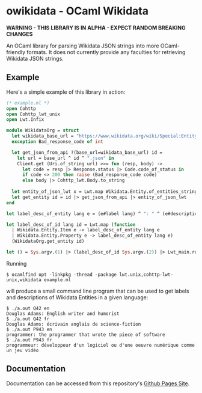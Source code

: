 # owikidata - OCaml Wikidata
**WARNING - THIS LIBRARY IS IN ALPHA - EXPECT RANDOM BREAKING CHANGES**

An OCaml library for parsing Wikidata JSON strings into more OCaml-friendly formats. It does not currently provide any faculties for retrieving Wikidata JSON strings.

## Example
Here's a simple example of this library in action:
```ocaml
(* example.ml *)
open Cohttp
open Cohttp_lwt_unix
open Lwt.Infix

module WikidataOrg = struct
  let wikidata_base_url = "https://www.wikidata.org/wiki/Special:EntityData/"
  exception Bad_response_code of int

  let get_json_from_api ?(base_url=wikidata_base_url) id =
    let url = base_url ^ id ^ ".json" in
    Client.get (Uri.of_string url) >>= fun (resp, body) ->
      let code = resp |> Response.status |> Code.code_of_status in
      if code <> 200 then raise (Bad_response_code code)
      else body |> Cohttp_lwt.Body.to_string
  
  let entity_of_json_lwt x = Lwt.map Wikidata.Entity.of_entities_string x
  let get_entity id = id |> get_json_from_api |> entity_of_json_lwt
end

let label_desc_of_entity lang e = (e#label lang) ^ ": " ^ (e#description lang)

let label_desc_of_id lang id = Lwt.map (function
  | Wikidata.Entity.Item e -> label_desc_of_entity lang e
  | Wikidata.Entity.Property e -> label_desc_of_entity lang e)
  (WikidataOrg.get_entity id)

let () = Sys.argv.(1) |> (label_desc_of_id Sys.argv.(2)) |> Lwt_main.run |> print_endline
```

Running
```console
$ ocamlfind opt -linkpkg -thread -package lwt.unix,cohttp-lwt-unix,wikidata example.ml
```
will produce a small command line program that can be used to get labels and descriptions of Wikidata Entities in a given language:
```console
$ ./a.out Q42 en
Douglas Adams: English writer and humorist
$ ./a.out Q42 fr
Douglas Adams: écrivain anglais de science-fiction
$ ./a.out P943 en
programmer: the programmer that wrote the piece of software
$ ./a.out P943 fr
programmeur: développeur d'un logiciel ou d'une oeuvre numérique comme un jeu vidéo
```


## Documentation
Documentation can be accessed from this repository's [Github Pages Site](https://impossiblynew.github.io/owikidata/wikidata/Wikidata/index.html).

